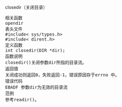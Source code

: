 closedir（关闭目录）
<pre>相关函数
opendir
表头文件
#include< sys/types.h>
#include< dirent.h>
定义函数
int closedir(DIR *dir);
函数说明
closedir()关闭参数dir所指的目录流。
返回值
关闭成功则返回0，失败返回-1，错误原因存于errno 中。
错误代码
EBADF 参数dir为无效的目录流
范例
参考readir()。</pre>